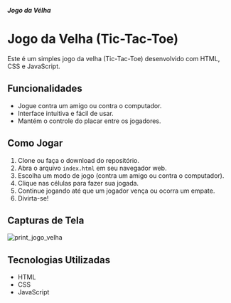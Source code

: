 ***Jogo da Vélha***


# Jogo da Velha (Tic-Tac-Toe)

Este é um simples jogo da velha (Tic-Tac-Toe) desenvolvido com HTML, CSS e JavaScript.

## Funcionalidades

- Jogue contra um amigo ou contra o computador.
- Interface intuitiva e fácil de usar.
- Mantém o controle do placar entre os jogadores.

## Como Jogar

1. Clone ou faça o download do repositório.
2. Abra o arquivo `index.html` em seu navegador web.
3. Escolha um modo de jogo (contra um amigo ou contra o computador).
4. Clique nas células para fazer sua jogada.
5. Continue jogando até que um jogador vença ou ocorra um empate.
6. Divirta-se!

## Capturas de Tela

![print_jogo_velha](https://github.com/brunoroddrigues/Jogo-da-velha---JS/assets/142831593/f3077916-c417-48e9-9fb8-2d85bb444073)


## Tecnologias Utilizadas

- HTML
- CSS
- JavaScript


